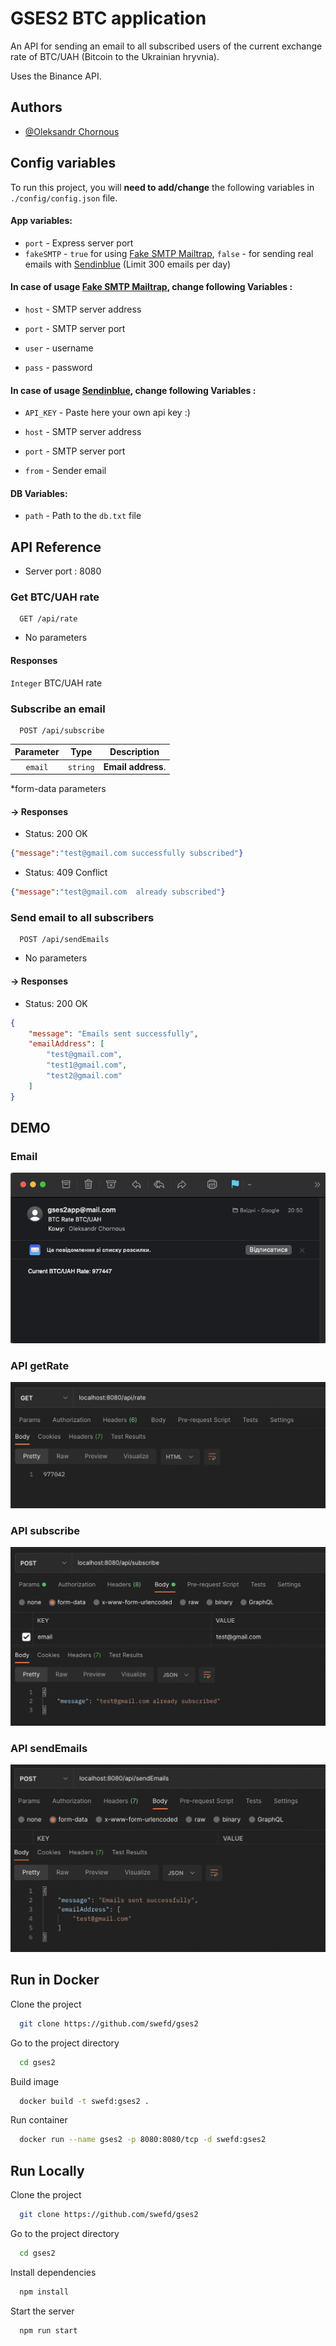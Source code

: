 
# GSES2 BTC application

An API for sending an email to all subscribed users of the current exchange rate of BTC/UAH (Bitcoin to the Ukrainian hryvnia).


Uses the Binance API.
## Authors

- [@Oleksandr Chornous](https://github.com/swefd)


## Config variables

To run this project, you will **need to add/change** the following variables in `./config/config.json` file.
####  App variables:

* `port` - Express server port
* `fakeSMTP` - `true` for using [Fake SMTP Mailtrap](https://mailtrap.io/), `false` - for sending real emails with [Sendinblue](https://sendinblue.com) (Limit 300 emails per day)


####  In case of usage [Fake SMTP Mailtrap](https://mailtrap.io/), change following Variables :
* `host` - SMTP server address

* `port` - SMTP server port

* `user` - username

* `pass` - password

####  In case of usage [Sendinblue](https://sendinblue.com), change following Variables :
* `API_KEY` - Paste here your own  api key :)

* `host` - SMTP server address

* `port` - SMTP server port

* `from` - Sender email

####  DB Variables:

* `path` - Path to the `db.txt` file 



## API Reference


* Server port : 8080

### Get BTC/UAH rate

```
  GET /api/rate
```

* No parameters

#### Responses
`Integer` BTC/UAH rate 

### Subscribe an email

```
  POST /api/subscribe
```

| Parameter |   Type   |    Description     |
|:---------:|:--------:|:------------------:|
|  `email`  | `string` | **Email address**. |

*form-data parameters

####  -> Responses

 * Status: 200 OK
```json
{"message":"test@gmail.com successfully subscribed"}
```

* Status: 409 Conflict
```json
{"message":"test@gmail.com  already subscribed"}
```


### Send email to all subscribers
```
  POST /api/sendEmails
```
* No parameters

#### -> Responses

* Status: 200 OK
```json
{
    "message": "Emails sent successfully",
    "emailAddress": [
        "test@gmail.com",
        "test1@gmail.com",
        "test2@gmail.com"
    ]
}
```

## DEMO
### Email
![EMAIL](https://raw.githubusercontent.com/swefd/gses2/master/demo/email.png)
### API getRate
![EMAIL](https://raw.githubusercontent.com/swefd/gses2/master/demo/getRate.png)
### API subscribe
![EMAIL](https://raw.githubusercontent.com/swefd/gses2/master/demo/subscribe.png)
### API sendEmails
![EMAIL](https://raw.githubusercontent.com/swefd/gses2/master/demo/sendEmails.png)


## Run in Docker

Clone the project

```bash
  git clone https://github.com/swefd/gses2
```
Go to the project directory

```bash
  cd gses2
```
Build image

```bash
  docker build -t swefd:gses2 . 
```
Run container

```bash
  docker run --name gses2 -p 8080:8080/tcp -d swefd:gses2
```
## Run Locally

Clone the project

```bash
  git clone https://github.com/swefd/gses2
```

Go to the project directory

```bash
  cd gses2
```

Install dependencies

```bash
  npm install
```

Start the server

```bash
  npm run start
```



